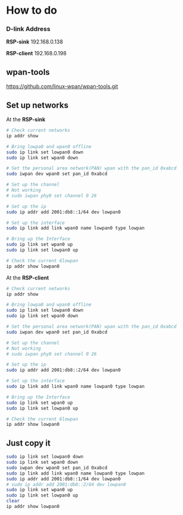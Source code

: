 # How to do

### D-link Address

__RSP-sink__
192.168.0.138

__RSP-client__
192.168.0.198


## wpan-tools


https://github.com/linux-wpan/wpan-tools.git

## Set up networks

At the __RSP-sink__

```bash
# Check current networks
ip addr show

# Bring lowpa0 and wpan0 offline
sudo ip link set lowpan0 down   
sudo ip link set wpan0 down

# Set the personal area network(PAN) wpan with the pan_id 0xabcd
sudo iwpan dev wpan0 set pan_id 0xabcd

# Set up the channel
# Not working
# sudo iwpan phy0 set channel 0 26            

# Set up the ip
sudo ip addr add 2001:db8::1/64 dev lowpan0

# Set up the interface
sudo ip link add link wpan0 name lowpan0 type lowpan

# Bring up the Interface
sudo ip link set wpan0 up
sudo ip link set lowpan0 up

# Check the current 6lowpan
ip addr show lowpan0
```

At the __RSP-client__
```bash
# Check current networks
ip addr show

# Bring lowpa0 and wpan0 offline
sudo ip link set lowpan0 down   
sudo ip link set wpan0 down

# Set the personal area network(PAN) wpan with the pan_id 0xabcd
sudo iwpan dev wpan0 set pan_id 0xabcd

# Set up the channel
# Not working
# sudo iwpan phy0 set channel 0 26            

# Set up the ip
sudo ip addr add 2001:db8::2/64 dev lowpan0

# Set up the interface
sudo ip link add link wpan0 name lowpan0 type lowpan

# Bring up the Interface
sudo ip link set wpan0 up
sudo ip link set lowpan0 up

# Check the current 6lowpan
ip addr show lowpan0

```


## Just copy it
```bash
sudo ip link set lowpan0 down   
sudo ip link set wpan0 down
sudo iwpan dev wpan0 set pan_id 0xabcd
sudo ip link add link wpan0 name lowpan0 type lowpan
sudo ip addr add 2001:db8::1/64 dev lowpan0
# sudo ip addr add 2001:db8::2/64 dev lowpan0
sudo ip link set wpan0 up
sudo ip link set lowpan0 up
clear
ip addr show lowpan0

```